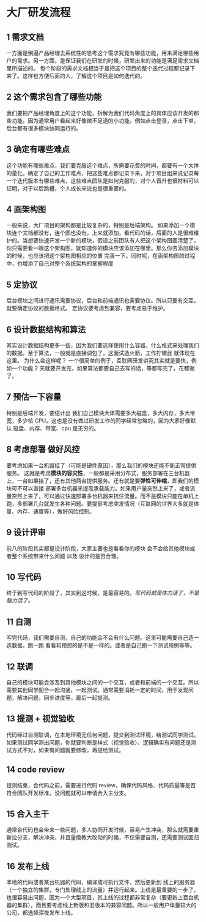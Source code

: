 # 大厂研发流程

## 1 需求文档

一方面是倒逼产品经理去系统性的思考这个需求究竟有哪些功能，用来满足哪些用户的需求。另一方面，是保证我们在研发的时候，研发出来的功能是满足需求文档里所描述的。
每个阶段的需求文档相当于是把这个项目的整个迭代过程都记录下来了。这样也方便后面的人，了解这个项目是如何迭代的。

## 2 这个需求包含了哪些功能

我们要把产品经理角度上的这个功能，拆解为我们代码角度上的具体应该开发的那些功能。因为通常用户看起来好像微不足道的小功能。例如点击登录，点击下单，后台都有很多模块协同运行的。

## 3 确定有哪些难点

这个功能有哪些难点，我们要克服这个难点，所需要花费的时间，都要有一个大体的量化。确定了自己的工作难点，把这些难点都记录下来，对于项目组来说记录每一个迭代版本有哪些难点，这些难点团队是如何克服的，对个人晋升也很材料可以证明，对于以后跳槽，个人成长来说也是很重要的。

## 4 画架构图

一般来说，大厂项目的架构都是比较复杂的，特别是后端架构。
如果添加一个模块连个文档都没有，连个图也没有，上来就添加，看代码的话，后面的人是很难维护的。当想要快速开发一个新的模块，假设之前团队有人把这个架构图画清楚了，你只需要看一眼这个架构图，就知道你的模块应该添加在哪里。那么你去添加模块的时候，也应该把这个架构图相应的位置 完善一下。同时呢，在画架构图的过程中，也增添了自己对整个系统架构的掌握程度

## 5 定协议

后台模块之间进行通讯需要协议，后台和前端通讯也需要协议。所以只要有交互，就要确定协议的数据格式。
定协议要考虑到兼容，要考虑易于维护。

## 6 设计数据结构和算法

其实设计数据结构更多一些，因为我们要选择使用什么容器，什么格式来处理我们的数据。至于算法，一般就是直接调包了，这面试造火箭，工作拧螺丝 就体现在这里。
为什么会这样呢？ 一个很简单的例子，互联网研发讲究其实就是要快，例如一个功能 2 天就要开发完，如果算法都要自己去写的话，等都写完了，花都谢了。

## 7 预估一下容量

特别是后端开发，要估计出 我们自己模块大体需要多大磁盘，多大内存，多大带宽，多少核 CPU。这也是没有做过研发工作的同学经常忽略的，因为大家好像默认 磁盘、内存、带宽、cpu 是无穷的。

## 8 考虑部署 做好风控

要考虑如果一台机器挂了（可能是硬件原因），那么我们的模块还能不能正常提供服务。
这就是考虑**模块的容灾性**，一般都是采用分布式，服务部署在三台机器上，一台如果挂了，还有其他两台提供服务。还有就是要**弹性可伸缩**，即我们的模块可不可以直接 部署多台机器来提高承载能力。如果用户量突然上来了，或者流量突然上来了，可以通过快速部署多台机器来抗住流量。而不是模块只能在单机上跑，多部署几台就发生各种问题。要提前考虑突发情况（互联网的世界大多就是体量、内存、速度等），做好风险控制。

## 9 设计评审

前八的阶段其实都是设计阶段，大家主要也是看看你的模块 会不会给其他模块或者整个系统带来什么问题 以及 设计的是否合理。

## 10 写代码

终于到写代码的阶段了，其实到这时候，是最容易的。_*写代码就是体力活了，不是脑力活了。*_

## 11 自测

写完代码，我们需要自测，自己的功能会不会有什么问题。这里可能需要自己造一造数据，跑一跑 看看和预想的是不是一样的。或者是自己跑一下测试用例等等。

## 12 联调

自己的模块可能会涉及到其他模块之间的一个交互，或者和前端的一个交互。所以需要其他同学配合一起沟通、一起测试。通常需要消耗一定的时间，用于发现问题，解决问题，同步进度等，最后一起提测。

## 13 提测 + 视觉验收

代码经过自测联调，在本地环境无任何问题，提交到测试环境，给测试同学测试。如果测试同学测出问题，你就要判断是样式（视觉验收）、逻辑确实有问题还是测试方式不对，如果有问题就要修改，再提给测试。

## 14 code review

提测结束，合代码之前，需要进行代码 review，确保代码风格、代码质量等是否符合团队开发标准。没问题就可以申请合入主分支。

## 15 合入主干

通常合代码也会带来一些问题，多人协同开发时候，容易产生冲突，那么就需要重新拉分支，解决冲突，并且量级教大改动的时候，不仅需要自测，还需要测试回归测试。

## 16 发布上线

本地的代码或者某台机器的代码，编译成可执行文件，然后更新到 线上的服务器（一个独立的集群，专门处理线上的流量）并运行起来。上线是最重要的一步了，也很容易出问题，因为一个大型项目，其上线的过程都非常复杂（要更新上百台机器的集群），而且要考虑线上新版和旧版本的兼容问题。所以一般用户体量较大的公司，都选择深夜发布上线。
